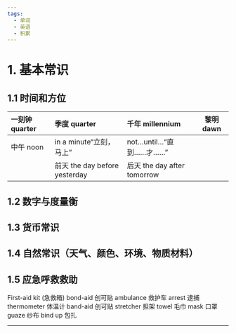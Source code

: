 ```yaml
---
tags:
  - 单词
  - 英语
  - 积累
---
```

# 1. 基本常识
## 1.1 时间和方位

| 一刻钟 quarter | 季度 quarter                  | 千年 millennium             | 黎明 dawn |
| :---------- | :-------------------------- | :------------------------ | ------- |
| 中午 noon     | in a minute“立刻，马上”<br>      | not…until…“直到……才……”<br>   |         |
|             | 前天 the day before yesterday | 后天 the day after tomorrow |         |

## 1.2 数字与度量衡


## 1.3 货币常识


## 1.4 自然常识（天气、颜色、环境、物质材料）


## 1.5 应急呼救救助
First-aid kit (急救箱)  bond-aid 创可贴  ambulance 救护车 arrest 逮捕 thermometer 体温计 band-aid 创可贴 stretcher 担架 towel 毛巾 mask 口罩 guaze 纱布 bind up 包扎 

---
